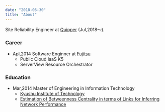 ```yaml
---
date: "2018-05-30"
title: "About"
---
```



Site Reliability Engineer at [Quipper](http://www.quipper.com) (Jul,2018〜).

### Career
* Apl,2014 Software Enginner at [Fujitsu](http://www.fujitsu.com/jp/)
  * Public Cloud IaaS K5
  * ServerView Resource Orchestrator

### Education
* Mar,2014 Master of Engineering in Information Technology
  * [Kyushu Institute of Technology](http://www.kyutech.ac.jp/)
  * [Estimation of Betweenness Centrality in terms of Links for Inferring Network Performance](https://ci.nii.ac.jp/naid/110009861196/)
